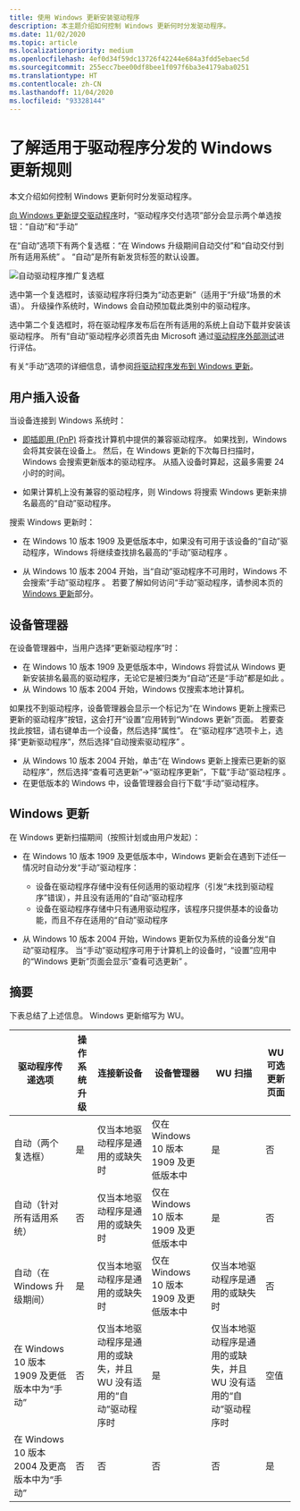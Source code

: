 ```yaml
---
title: 使用 Windows 更新安装驱动程序
description: 本主题介绍如何控制 Windows 更新何时分发驱动程序。
ms.date: 11/02/2020
ms.topic: article
ms.localizationpriority: medium
ms.openlocfilehash: 4ef0d34f59dc13726f42244e684a3fdd5ebaec5d
ms.sourcegitcommit: 255ecc7bee00df8bee1f097f6ba3e4179aba0251
ms.translationtype: HT
ms.contentlocale: zh-CN
ms.lasthandoff: 11/04/2020
ms.locfileid: "93328144"
---
```

# <a name="understanding-windows-update-rules-for-driver-distribution"></a>了解适用于驱动程序分发的 Windows 更新规则

本文介绍如何控制 Windows 更新何时分发驱动程序。

[向 Windows 更新提交驱动程序](publish-a-driver-to-windows-update.md)时，“驱动程序交付选项”部分会显示两个单选按钮：“自动”和“手动” 

在“自动”选项下有两个复选框：“在 Windows 升级期间自动交付”和“自动交付到所有适用系统” 。 “自动”是所有新发货标签的默认设置。

![自动驱动程序推广复选框](images/driver-delivery-options.png)

选中第一个复选框时，该驱动程序将归类为“动态更新”（适用于“升级”场景的术语）。 升级操作系统时，Windows 会自动预加载此类别中的驱动程序。

选中第二个复选框时，将在驱动程序发布后在所有适用的系统上自动下载并安装该驱动程序。 所有“自动”驱动程序必须首先由 Microsoft 通过[驱动程序外部测试](driver-flighting.md)进行评估。

有关“手动”选项的详细信息，请参阅[将驱动程序发布到 Windows 更新](publish-a-driver-to-windows-update.md)。

## <a name="user-plugs-in-a-device"></a>用户插入设备

当设备连接到 Windows 系统时：

* [即插即用 (PnP)](../kernel/introduction-to-plug-and-play.md) 将查找计算机中提供的兼容驱动程序。 如果找到，Windows 会将其安装在设备上。 然后，在 Windows 更新的下次每日扫描时，Windows 会搜索更新版本的驱动程序。 从插入设备时算起，这最多需要 24 小时的时间。

* 如果计算机上没有兼容的驱动程序，则 Windows 将搜索 Windows 更新来排名最高的“自动”驱动程序。

搜索 Windows 更新时：

* 在 Windows 10 版本 1909 及更低版本中，如果没有可用于该设备的“自动”驱动程序，Windows 将继续查找排名最高的“手动”驱动程序 。

* 从 Windows 10 版本 2004 开始，当“自动”驱动程序不可用时，Windows 不会搜索“手动”驱动程序 。 若要了解如何访问“手动”驱动程序，请参阅本页的 [Windows 更新](#windows-update)部分。

## <a name="device-manager"></a>设备管理器

在设备管理器中，当用户选择“更新驱动程序”时：

* 在 Windows 10 版本 1909 及更低版本中，Windows 将尝试从 Windows 更新安装排名最高的驱动程序，无论它是被归类为“自动”还是“手动”都是如此 。
* 从 Windows 10 版本 2004 开始，Windows 仅搜索本地计算机。

如果找不到驱动程序，设备管理器会显示一个标记为“在 Windows 更新上搜索已更新的驱动程序”按钮，这会打开“设置”应用转到“Windows 更新”页面。 若要查找此按钮，请右键单击一个设备，然后选择“属性”。 在“驱动程序”选项卡上，选择“更新驱动程序”，然后选择“自动搜索驱动程序”  。

* 从 Windows 10 版本 2004 开始，单击“在 Windows 更新上搜索已更新的驱动程序”，然后选择“查看可选更新”->“驱动程序更新”，下载“手动”驱动程序  。
* 在更低版本的 Windows 中，设备管理器会自行下载“手动”驱动程序。

## <a name="windows-update"></a>Windows 更新

在 Windows 更新扫描期间（按照计划或由用户发起）：

* 在 Windows 10 版本 1909 及更低版本中，Windows 更新会在遇到下述任一情况时自动分发“手动”驱动程序：

    * 设备在驱动程序存储中没有任何适用的驱动程序（引发“未找到驱动程序”错误），并且没有适用的“自动”驱动程序
    * 设备在驱动程序存储中只有通用驱动程序，该程序只提供基本的设备功能，而且不存在适用的“自动”驱动程序

* 从 Windows 10 版本 2004 开始，Windows 更新仅为系统的设备分发“自动”驱动程序。 当“手动”驱动程序可用于计算机上的设备时，“设置”应用中的“Windows 更新”页面会显示”查看可选更新” 。

## <a name="summary"></a>摘要

下表总结了上述信息。 Windows 更新缩写为 WU。

|驱动程序传递选项|操作系统升级|连接新设备|设备管理器|WU 扫描|WU 可选更新页面|
|-|-|-|-|-|-|
|自动（两个复选框）|是|仅当本地驱动程序是通用的或缺失时|仅在 Windows 10 版本 1909 及更低版本中|是|否|
|自动（针对所有适用系统）|否|仅当本地驱动程序是通用的或缺失时|仅在 Windows 10 版本 1909 及更低版本中|是|否|
|自动（在 Windows 升级期间）|是|仅当本地驱动程序是通用的或缺失时|仅在 Windows 10 版本 1909 及更低版本中|仅当本地驱动程序是通用的或缺失时|否|
|在 Windows 10 版本 1909 及更低版本中为“手动”|否|仅当本地驱动程序是通用的或缺失，并且 WU 没有适用的“自动”驱动程序时|是|仅当本地驱动程序是通用的或缺失，并且 WU 没有适用的“自动”驱动程序时|空值|
|在 Windows 10 版本 2004 及更高版本中为“手动”|否|否|否|否|是|


